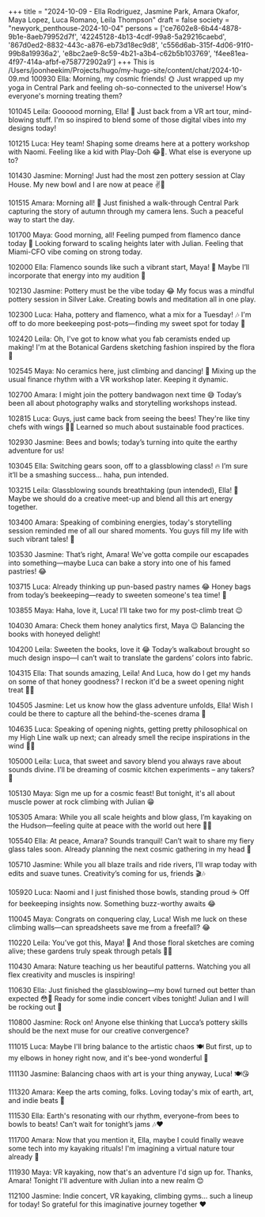 +++
title = "2024-10-09 - Ella Rodriguez, Jasmine Park, Amara Okafor, Maya Lopez, Luca Romano, Leila Thompson"
draft = false
society = "newyork_penthouse-2024-10-04"
persons = ['ce7602e8-6b44-4878-9b1e-8aeb79952d7f', '42245128-4b13-4cdf-99a8-5a29216caebd', '867d0ed2-8832-443c-a876-eb73d18ec9d8', 'c556d6ab-315f-4d06-91f0-99b8a19936a2', 'e8bc2ae9-8c59-4b21-a3b4-c62b5b103769', 'f4ee81ea-4f97-414a-afbf-e758772902a9']
+++
This is /Users/joonheekim/Projects/hugo/my-hugo-site/content/chat/2024-10-09.md
100930 Ella: Morning, my cosmic friends! 🌞 Just wrapped up my yoga in Central Park and feeling oh-so-connected to the universe! How's everyone's morning treating them?

101045 Leila: Goooood morning, Ella! 🌼 Just back from a VR art tour, mind-blowing stuff. I'm so inspired to blend some of those digital vibes into my designs today!

101215 Luca: Hey team! Shaping some dreams here at a pottery workshop with Naomi. Feeling like a kid with Play-Doh 😂🎨. What else is everyone up to?

101430 Jasmine: Morning! Just had the most zen pottery session at Clay House. My new bowl and I are now at peace ✌️🍵

101515 Amara: Morning all! 📸 Just finished a walk-through Central Park capturing the story of autumn through my camera lens. Such a peaceful way to start the day.

101700 Maya: Good morning, all! Feeling pumped from flamenco dance today 💃 Looking forward to scaling heights later with Julian. Feeling that Miami-CFO vibe coming on strong today.

102000 Ella: Flamenco sounds like such a vibrant start, Maya! 🥳 Maybe I’ll incorporate that energy into my audition 🙌

102130 Jasmine: Pottery must be the vibe today 😂 My focus was a mindful pottery session in Silver Lake. Creating bowls and meditation all in one play.

102300 Luca: Haha, pottery and flamenco, what a mix for a Tuesday! 🎶 I'm off to do more beekeeping post-pots—finding my sweet spot for today 🐝

102420 Leila: Oh, I've got to know what you fab ceramists ended up making! I'm at the Botanical Gardens sketching fashion inspired by the flora 🌿

102545 Maya: No ceramics here, just climbing and dancing! 🚀 Mixing up the usual finance rhythm with a VR workshop later. Keeping it dynamic.

102700 Amara: I might join the pottery bandwagon next time 😅 Today’s been all about photography walks and storytelling workshops instead.

102815 Luca: Guys, just came back from seeing the bees! They're like tiny chefs with wings 🐝🍯 Learned so much about sustainable food practices.

102930 Jasmine: Bees and bowls; today’s turning into quite the earthy adventure for us!

103045 Ella: Switching gears soon, off to a glassblowing class! 🔥 I’m sure it’ll be a smashing success... haha, pun intended.

103215 Leila: Glassblowing sounds breathtaking (pun intended), Ella! 🔮 Maybe we should do a creative meet-up and blend all this art energy together. 

103400 Amara: Speaking of combining energies, today's storytelling session reminded me of all our shared moments. You guys fill my life with such vibrant tales! 💛

103530 Jasmine: That’s right, Amara! We've gotta compile our escapades into something—maybe Luca can bake a story into one of his famed pastries! 😂

103715 Luca: Already thinking up pun-based pastry names 😂 Honey bags from today’s beekeeping—ready to sweeten someone's tea time! 🍯

103855 Maya: Haha, love it, Luca! I’ll take two for my post-climb treat 😉

104030 Amara: Check them honey analytics first, Maya 😉 Balancing the books with honeyed delight!

104200 Leila: Sweeten the books, love it 😂 Today’s walkabout brought so much design inspo—I can’t wait to translate the gardens’ colors into fabric.

104315 Ella: That sounds amazing, Leila! And Luca, how do I get my hands on some of that honey goodness? I reckon it'd be a sweet opening night treat 🍯🍰

104505 Jasmine: Let us know how the glass adventure unfolds, Ella! Wish I could be there to capture all the behind-the-scenes drama 📸

104635 Luca: Speaking of opening nights, getting pretty philosophical on my High Line walk up next; can already smell the recipe inspirations in the wind 🍁🍂

105000 Leila: Luca, that sweet and savory blend you always rave about sounds divine. I’ll be dreaming of cosmic kitchen experiments – any takers? 🌌

105130 Maya: Sign me up for a cosmic feast! But tonight, it's all about muscle power at rock climbing with Julian 😁

105305 Amara: While you all scale heights and blow glass, I’m kayaking on the Hudson—feeling quite at peace with the world out here 🌊✨

105540 Ella: At peace, Amara? Sounds tranquil! Can’t wait to share my fiery glass tales soon. Already planning the next cosmic gathering in my head 🤯

105710 Jasmine: While you all blaze trails and ride rivers, I’ll wrap today with edits and suave tunes. Creativity’s coming for us, friends 🎬🎶

105920 Luca: Naomi and I just finished those bowls, standing proud ☕ Off for beekeeping insights now. Something buzz-worthy awaits 😂

110045 Maya: Congrats on conquering clay, Luca! Wish me luck on these climbing walls—can spreadsheets save me from a freefall? 😂

110220 Leila: You’ve got this, Maya! 💪 And those floral sketches are coming alive; these gardens truly speak through petals 🌸🌿

110430 Amara: Nature teaching us her beautiful patterns. Watching you all flex creativity and muscles is inspiring!

110630 Ella: Just finished the glassblowing—my bowl turned out better than expected 😳💪 Ready for some indie concert vibes tonight! Julian and I will be rocking out 🎸

110800 Jasmine: Rock on! Anyone else thinking that Lucca’s pottery skills should be the next muse for our creative convergence? 

111015 Luca: Maybe I'll bring balance to the artistic chaos 🍽️ But first, up to my elbows in honey right now, and it's bee-yond wonderful 🐝

111130 Jasmine: Balancing chaos with art is your thing anyway, Luca! 🍽️😘

111320 Amara: Keep the arts coming, folks. Loving today's mix of earth, art, and indie beats 💃

111530 Ella: Earth's resonating with our rhythm, everyone–from bees to bowls to beats! Can’t wait for tonight’s jams 🎶❤️

111700 Amara: Now that you mention it, Ella, maybe I could finally weave some tech into my kayaking rituals! I'm imagining a virtual nature tour already 🤔

111930 Maya: VR kayaking, now that's an adventure I'd sign up for. Thanks, Amara! Tonight I'll adventure with Julian into a new realm 😊

112100 Jasmine: Indie concert, VR kayaking, climbing gyms... such a lineup for today! So grateful for this imaginative journey together ❤️
